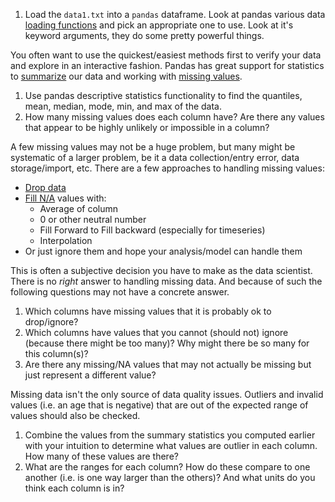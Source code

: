 1. Load the `data1.txt` into a `pandas` dataframe.  Look at pandas various data [loading functions](http://pandas.pydata.org/pandas-docs/stable/io.html) and pick an appropriate one to use.  Look at it's keyword arguments, they do some pretty powerful things.

You often want to use the quickest/easiest methods first to verify your data and explore in an interactive fashion.  Pandas has great support for statistics to [summarize](http://pandas.pydata.org/pandas-docs/stable/basics.html#descriptive-statistics) our data and working with [missing values](http://pandas.pydata.org/pandas-docs/stable/missing_data.html).

1. Use pandas descriptive statistics functionality to find the quantiles, mean, median, mode, min, and max of the data.
2. How many missing values does each column have?  Are there any values that appear to be highly unlikely or impossible in a column?

A few missing values may not be a huge problem, but many might be systematic of a larger problem, be it a data collection/entry error, data storage/import, etc. There are a few approaches to handling missing values:
* [Drop data](http://pandas.pydata.org/pandas-docs/stable/missing_data.html#dropping-axis-labels-with-missing-data-dropna)
* [Fill N/A](http://pandas.pydata.org/pandas-docs/stable/missing_data.html#cleaning-filling-missing-data) values with:
    * Average of column
    * 0 or other neutral number
    * Fill Forward to Fill backward (especially for timeseries)
    * Interpolation
* Or just ignore them and hope your analysis/model can handle them

This is often a subjective decision you have to make as the data scientist.  There is no _right_ answer to handling missing data.  And because of such the following questions may not have a concrete answer.
1. Which columns have missing values that it is probably ok to drop/ignore?
2. Which columns have values that you cannot (should not) ignore (because there might be too many)?  Why might there be so many for this column(s)?
3. Are there any missing/NA values that may not actually be missing but just represent a different value?

Missing data isn't the only source of data quality issues. Outliers and invalid values (i.e. an age that is negative) that are out of the expected range of values should also be checked.

1. Combine the values from the summary statistics you computed earlier with your intuition to determine what values are outlier in each column.  How many of these values are there?
2. What are the ranges for each column?  How do these compare to one another (i.e. is one way larger than the others)? And what units do you think each column is in?
